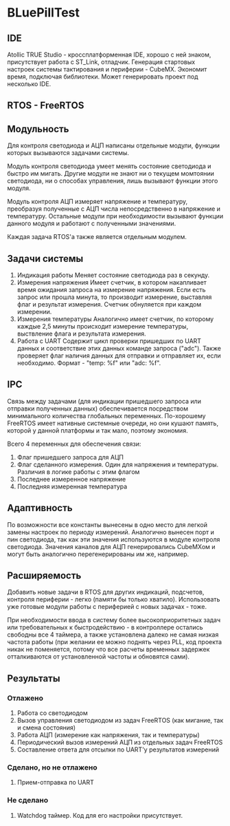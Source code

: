 # BLuePillTest

## IDE
Atollic TRUE Studio - кроссплатформенная IDE, хорошо с ней знаком, присутствует работа с ST_Link, отладчик.
Генерация стартовых настроек системы тактирования и периферии - CubeMX. Экономит время, подключая библиотеки. Может генерировать проект под несколько IDE.

## RTOS - FreeRTOS

## Модульность
Для контроля светодиода и АЦП написаны отдельные модули, функции которых вызываются задачами системы.

Модуль контроля светодиода умеет менять состояние светодиода и быстро им мигать. Другие модули не знают ни о текущем момтоянии светодиода, ни о способах управления, лишь вызывают функции этого модуля. 

Модуль контроля АЦП измеряет напряжение и температуру, преобразуя полученные с АЦП числа непосредственно в напряжение и температуру. Остальные модули при необходимости вызывают функции данного модуля и работают с полученными значениями.

Каждая задача RTOS'а также является отдельным модулем.

## Задачи системы
1. Индикация работы
Меняет состояние светодиода раз в секунду.
1. Измерения напряжения
Имеет счетчик, в котором накапливает время ожидания запроса на измерение напряжения. Если есть запрос или прошла минута, то производит измерение, выставляя флаг и результат измерения. Счетчик обнуляется при каждом измерении.
1. Измерения температуры
Аналогично имеет счетчик, по которому каждые 2,5 минуты происходит измерение температуры, выствление флага и результата измерения.
1. Работа с UART
Содержит цикл проверки пришедших по UART данных и соответствие этих данных команде запроса ("adc"). Также проверяет флаг наличия данных для отправки и отправляет их, если необходимо. Формат - "temp: %f" или "adc: %f".

## IPC
Связь между задачами (для индикации пришедшего запроса или отправки полученных данных) обеспечивается посредством минимального количества глобальных переменных. По-хорошему FreeRTOS имеет нативные системные очереди, но они кушают память, которой у данной платформы и так мало, поэтому экономия. 

Всего 4 переменных для обеспечения связи:
1. Флаг пришедшего запроса для АЦП
1. Флаг сделанного измерения. Один для напряжения и температуры. Различия в логике работы с этим флагом
1. Последнее измеренное напряжение
1. Последняя измеренная температура

## Адаптивность
По возможности все константы вынесены в одно место для легкой замены настроек по периоду измерений. Аналогично вынесен порт и пин светодиода, так как эти значения используются в модуле контроля светодиода. Значения каналов для АЦП генерировались CubeMXом и могут быть аналогично перегенерированы им же, например.

## Расширяемость
Добавить новые задачи в RTOS для других индикаций, подсчетов, контроля периферии - легко (памяти бы только хватило). Использовать уже готовые модули работы с периферией с новых задачах - тоже. 

При необходимости ввода в систему более высокоприоритетных задач или требовательных к быстродействию - в контроллере остались свободны все 4 таймера, а также установлена далеко не самая низкая частота работы (при желании ее можно поднять через PLL, код проекта никак не поменяется, потому что все расчеты временных задержек отталкиваются от установленной частоты и обновятся сами).

## Результаты

### Отлажено
1. Работа со светодиодом
1. Вызов управления светодиодом из задач FreeRTOS (как мигание, так и смена состояния)
1. Работа АЦП (измерение как напряжения, так и температуры)
1. Периодический вызов измерений АЦП из отдельных задач FreeRTOS
1. Составление ответа для отсылки по UART'у результатов измерений

### Сделано, но не отлажено
1. Прием-отправка по UART

### Не сделано
1. Watchdog таймер. Код для его настройки присутствует.
